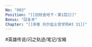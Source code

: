 ```yaml
---
No: "003"
Position: "[[旧校舍地下・第1层2]]"
Bonus: "回复术"
Chapter: "[[序章 托尔兹士官学院#3 31]]"
---
```

#英雄传说/闪之轨迹/笔记/宝箱